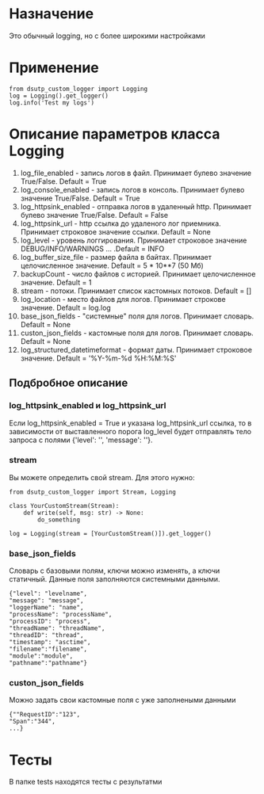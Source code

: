 # Назначение
Это обычный logging, но с более широкими настройками

# Применение
```
from dsutp_custom_logger import Logging
log = Logging().get_logger()
log.info('Test my logs')
```
# Описание параметров класса Logging
1. log_file_enabled - запись логов в файл. Принимает булево значение True/False. Default = True
2. log_console_enabled - запись логов в консоль. Принимает булево значение True/False. Default = True
3. log_httpsink_enabled - отправка логов в удаленный http. Принимает булево значение True/False. Default = False
4. log_httpsink_url - http ссылка до удаленого лог приемника. Принимает строковое значение ссылки. Default = None
5. log_level - уровень логгирования. Принимает строковое значение DEBUG/INFO/WARNINGS ... .Default = INFO
6. log_buffer_size_file - размер файла в байтах. Принимает целочисленное значение. Default = 5 * 10**7 (50 Мб)
7. backupCount - число файлов с историей. Принимает целочисленное значение. Default = 1
8. stream - потоки. Принимает список кастомных потоков. Default = []
9. log_location - место файлов для логов. Принимает строкове значение. Default = log.log
10. base_json_fields - "системные" поля для логов. Принимает словарь. Default = None
11. custon_json_fields - кастомные поля для логов. Принимает словарь. Default = None
12. log_structured_datetimeformat - формат даты. Принимает строковое значение. Default = '%Y-%m-%d %H:%M:%S'

## Подбробное описание
### log_httpsink_enabled и log_httpsink_url
Если log_httpsink_enabled = True и указана log_httpsink_url ссылка, то в зависимости от выставленного порога log_level будет отправлять тело запроса с полями {'level': '', 'message': ''}.

### stream
Вы можете определить свой stream. Для этого нужно:

```
from dsutp_custom_logger import Stream, Logging

class YourCustomStream(Stream):
    def write(self, msg: str) -> None:
        do_something

log = Logging(stream = [YourCustomStream()]).get_logger()
```

### base_json_fields
Словарь с базовыми полям, ключи можно изменять, а ключи статичный.
Данные поля заполняются системными данными.
```
{"level": "levelname", 
"message": "message", 
"loggerName": "name", 
"processName": "processName",
"processID": "process", 
"threadName": "threadName", 
"threadID": "thread",
"timestamp": "asctime",
"filename":"filename",
"module":"module",
"pathname":"pathname"}
```

### custon_json_fields
Можно задать свои кастомные поля с уже заполнеными данными
```
{""RequestID":"123",
"Span":"344",
...}
```

# Тесты

В папке tests находятся тесты с результатми